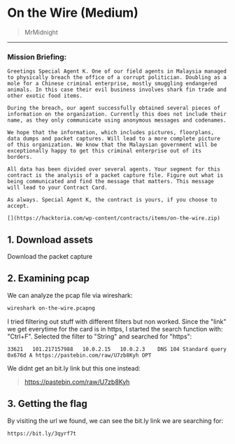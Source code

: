 # On the Wire (Medium)
> MrMidnight

-----------------------------------------

### Mission Briefing:

```
Greetings Special Agent K. One of our field agents in Malaysia managed to physically breach the office of a corrupt politician. Doubling as a mole for a Chinese criminal enterprise, mostly smuggling endangered animals. In this case their evil business involves shark fin trade and other exotic food items.

During the breach, our agent successfully obtained several pieces of information on the organization. Currently this does not include their name, as they only communicate using anonymous messages and codenames.

We hope that the information, which includes pictures, floorplans, data dumps and packet captures. Will lead to a more complete picture of this organization. We know that the Malaysian government will be exceptionally happy to get this criminal enterprise out of its borders.

All data has been divided over several agents. Your segment for this contract is the analysis of a packet capture file. Figure out what is being communicated and find the message that matters. This message will lead to your Contract Card.

As always. Special Agent K, the contract is yours, if you choose to accept.

[](https://hacktoria.com/wp-content/contracts/items/on-the-wire.zip)
```

## 1. Download assets

Download the packet capture

## 2. Examining pcap

We can analyze the pcap file via wireshark:

```bash
wireshark on-the-wire.pcapng
```

I tried filtering out stuff with different filters but non worked. Since the "link" we get everytime for the card is in https, I started the search function with: "Ctrl+F". Selected the filter to "String" and searched for "https":

```
33621	101.217157988	10.0.2.15	10.0.2.3	DNS	104	Standard query 0x676d A https://pastebin.com/raw/U7zb8Kyh OPT
```

We didnt get an bit.ly link but this one instead:
>https://pastebin.com/raw/U7zb8Kyh

## 3. Getting the flag

By visiting the url we found, we can see the bit.ly link we are searching for:

```
https://bit.ly/3qyrf7t
```